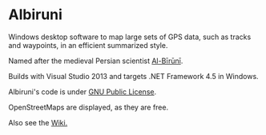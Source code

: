 # Albiruni

Windows desktop software to map large sets of GPS data, such as tracks and waypoints, in an efficient summarized style.

Named after the medieval Persian scientist [Al-Bīrūnī](https://en.wikipedia.org/wiki/Al-Biruni).

Builds with Visual Studio 2013 and targets .NET Framework 4.5 in Windows.

Albiruni's code is under [GNU Public License](./LICENSE).

OpenStreetMaps are displayed, as they are free. 

Also see the [Wiki.](./wiki)
